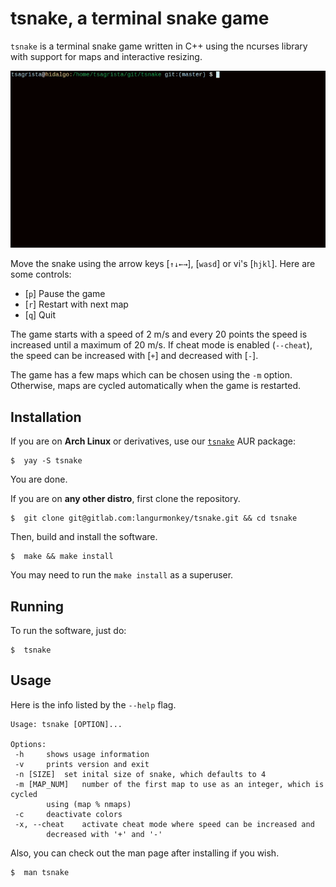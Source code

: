 # tsnake, a terminal snake game

`tsnake` is a terminal snake game written in C++ using the ncurses library with
support for maps and interactive resizing.

![tsnake](https://raw.githubusercontent.com/langurmonkey/tsnake/master/img/tsnake.gif)

Move the snake using the arrow keys [`↑↓←→`], [`wasd`] or vi's [`hjkl`].
Here are some controls:

-  [`p`] Pause the game
-  [`r`] Restart with next map
-  [`q`] Quit

The game starts with a speed of 2 m/s and every 20 points the speed
is increased until a maximum of 20 m/s.
If cheat mode is enabled (`--cheat`), the speed can be increased with [`+`] and decreased with [`-`].

The game has a few maps which can be chosen using the `-m` option.
Otherwise, maps are cycled automatically when the game is restarted.

## Installation

If you are on **Arch Linux** or derivatives, use our [`tsnake`](https://aur.archlinux.org/packages/tsnake/) AUR package:

```
$  yay -S tsnake
```
You are done.

If you are on **any other distro**, first clone the repository.

```
$  git clone git@gitlab.com:langurmonkey/tsnake.git && cd tsnake
```

Then, build and install the software.

```
$  make && make install
```

You may need to run the `make install` as a superuser.

## Running

To run the software, just do:

```
$  tsnake
```

## Usage

Here is the info listed by the `--help` flag.

```
Usage: tsnake [OPTION]...

Options:
 -h		shows usage information
 -v		prints version and exit
 -n [SIZE]	set inital size of snake, which defaults to 4
 -m [MAP_NUM]	number of the first map to use as an integer, which is cycled
		using (map % nmaps)
 -c		deactivate colors
 -x, --cheat	activate cheat mode where speed can be increased and
		decreased with '+' and '-'
```

Also, you can check out the man page after installing if you wish.

```
$  man tsnake
```
